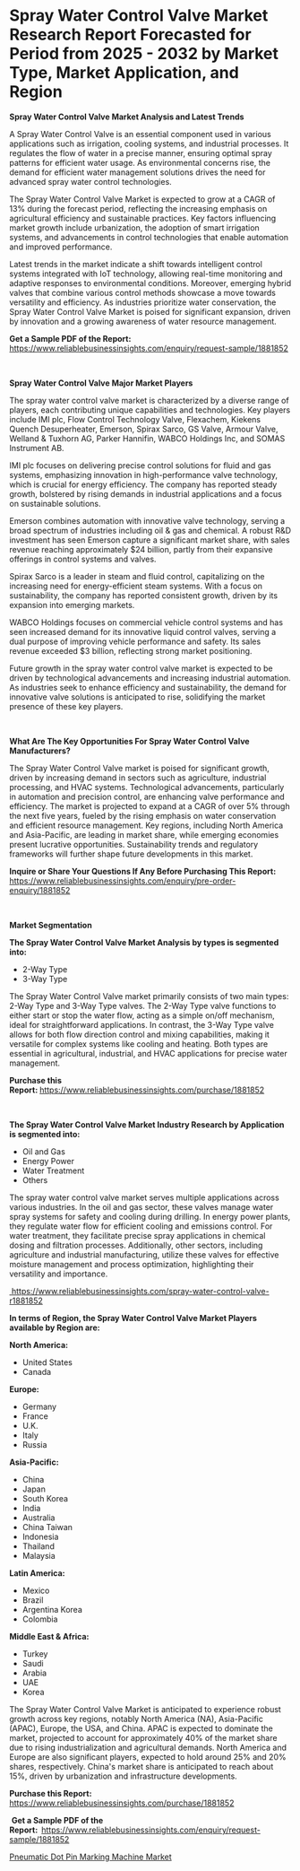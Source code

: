 <p><h1>Spray Water Control Valve Market Research Report Forecasted for Period from 2025 -  2032 by Market Type, Market Application, and Region</h1></p><p><strong>Spray Water Control Valve Market Analysis and Latest Trends</strong></p>
<p><p>A Spray Water Control Valve is an essential component used in various applications such as irrigation, cooling systems, and industrial processes. It regulates the flow of water in a precise manner, ensuring optimal spray patterns for efficient water usage. As environmental concerns rise, the demand for efficient water management solutions drives the need for advanced spray water control technologies.</p><p>The Spray Water Control Valve Market is expected to grow at a CAGR of 13% during the forecast period, reflecting the increasing emphasis on agricultural efficiency and sustainable practices. Key factors influencing market growth include urbanization, the adoption of smart irrigation systems, and advancements in control technologies that enable automation and improved performance.</p><p>Latest trends in the market indicate a shift towards intelligent control systems integrated with IoT technology, allowing real-time monitoring and adaptive responses to environmental conditions. Moreover, emerging hybrid valves that combine various control methods showcase a move towards versatility and efficiency. As industries prioritize water conservation, the Spray Water Control Valve Market is poised for significant expansion, driven by innovation and a growing awareness of water resource management.</p></p>
<p><strong>Get a Sample PDF of the Report:&nbsp;</strong> <a href="https://www.reliablebusinessinsights.com/enquiry/request-sample/1881852?utm_campaign=2534&utm_medium=2&utm_source=Github&utm_content=ia&utm_term=11042025&utm_id=spray-water-control-valve">https://www.reliablebusinessinsights.com/enquiry/request-sample/1881852</a></p>
<p>&nbsp;</p>
<p><strong>Spray Water Control Valve Major Market Players</strong></p>
<p><p>The spray water control valve market is characterized by a diverse range of players, each contributing unique capabilities and technologies. Key players include IMI plc, Flow Control Technology Valve, Flexachem, Kiekens Quench Desuperheater, Emerson, Spirax Sarco, GS Valve, Armour Valve, Welland & Tuxhorn AG, Parker Hannifin, WABCO Holdings Inc, and SOMAS Instrument AB.</p><p>IMI plc focuses on delivering precise control solutions for fluid and gas systems, emphasizing innovation in high-performance valve technology, which is crucial for energy efficiency. The company has reported steady growth, bolstered by rising demands in industrial applications and a focus on sustainable solutions.</p><p>Emerson combines automation with innovative valve technology, serving a broad spectrum of industries including oil & gas and chemical. A robust R&D investment has seen Emerson capture a significant market share, with sales revenue reaching approximately $24 billion, partly from their expansive offerings in control systems and valves.</p><p>Spirax Sarco is a leader in steam and fluid control, capitalizing on the increasing need for energy-efficient steam systems. With a focus on sustainability, the company has reported consistent growth, driven by its expansion into emerging markets.</p><p>WABCO Holdings focuses on commercial vehicle control systems and has seen increased demand for its innovative liquid control valves, serving a dual purpose of improving vehicle performance and safety. Its sales revenue exceeded $3 billion, reflecting strong market positioning.</p><p>Future growth in the spray water control valve market is expected to be driven by technological advancements and increasing industrial automation. As industries seek to enhance efficiency and sustainability, the demand for innovative valve solutions is anticipated to rise, solidifying the market presence of these key players.</p></p>
<p>&nbsp;</p>
<p><strong>What Are The Key Opportunities For Spray Water Control Valve Manufacturers?</strong></p>
<p><p>The Spray Water Control Valve market is poised for significant growth, driven by increasing demand in sectors such as agriculture, industrial processing, and HVAC systems. Technological advancements, particularly in automation and precision control, are enhancing valve performance and efficiency. The market is projected to expand at a CAGR of over 5% through the next five years, fueled by the rising emphasis on water conservation and efficient resource management. Key regions, including North America and Asia-Pacific, are leading in market share, while emerging economies present lucrative opportunities. Sustainability trends and regulatory frameworks will further shape future developments in this market.</p></p>
<p><strong>Inquire or Share Your Questions If Any Before Purchasing This Report:</strong> <a href="https://www.reliablebusinessinsights.com/enquiry/pre-order-enquiry/1881852?utm_campaign=2534&utm_medium=2&utm_source=Github&utm_content=ia&utm_term=11042025&utm_id=spray-water-control-valve">https://www.reliablebusinessinsights.com/enquiry/pre-order-enquiry/1881852</a></p>
<p>&nbsp;</p>
<p><strong>Market Segmentation</strong></p>
<p><strong>The Spray Water Control Valve Market Analysis by types is segmented into:</strong></p>
<p><ul><li>2-Way Type</li><li>3-Way Type</li></ul></p>
<p><p>The Spray Water Control Valve market primarily consists of two main types: 2-Way Type and 3-Way Type valves. The 2-Way Type valve functions to either start or stop the water flow, acting as a simple on/off mechanism, ideal for straightforward applications. In contrast, the 3-Way Type valve allows for both flow direction control and mixing capabilities, making it versatile for complex systems like cooling and heating. Both types are essential in agricultural, industrial, and HVAC applications for precise water management.</p></p>
<p><strong>Purchase this Report:&nbsp;</strong><a href="https://www.reliablebusinessinsights.com/purchase/1881852?utm_campaign=2534&utm_medium=2&utm_source=Github&utm_content=ia&utm_term=11042025&utm_id=spray-water-control-valve">https://www.reliablebusinessinsights.com/purchase/1881852</a></p>
<p>&nbsp;</p>
<p><strong>The Spray Water Control Valve Market Industry Research by Application is segmented into:</strong></p>
<p><ul><li>Oil and Gas</li><li>Energy Power</li><li>Water Treatment</li><li>Others</li></ul></p>
<p><p>The spray water control valve market serves multiple applications across various industries. In the oil and gas sector, these valves manage water spray systems for safety and cooling during drilling. In energy power plants, they regulate water flow for efficient cooling and emissions control. For water treatment, they facilitate precise spray applications in chemical dosing and filtration processes. Additionally, other sectors, including agriculture and industrial manufacturing, utilize these valves for effective moisture management and process optimization, highlighting their versatility and importance.</p></p>
<p><a href="https://www.reliablebusinessinsights.com/spray-water-control-valve-r1881852?utm_campaign=2534&utm_medium=2&utm_source=Github&utm_content=ia&utm_term=11042025&utm_id=spray-water-control-valve">&nbsp;https://www.reliablebusinessinsights.com/spray-water-control-valve-r1881852</a></p>
<p><strong>In terms of Region, the Spray Water Control Valve Market Players available by Region are:</strong></p>
<p>
    <p> <strong> North America: </strong>
        <ul>
            <li>United States</li>
            <li>Canada</li>
        </ul>
        </p> 
    <p> <strong> Europe: </strong>
        <ul>
            <li>Germany</li>
            <li>France</li>
            <li>U.K.</li>
            <li>Italy</li>
            <li>Russia</li>
        </ul>
        </p> 
    <p> <strong> Asia-Pacific: </strong>
        <ul>
            <li>China</li>
            <li>Japan</li>
            <li>South Korea</li>
            <li>India</li>
            <li>Australia</li>
            <li>China Taiwan</li>
            <li>Indonesia</li>
            <li>Thailand</li>
            <li>Malaysia</li>
        </ul>
        </p> 
    <p> <strong> Latin America: </strong>
        <ul>
            <li>Mexico</li>
            <li>Brazil</li>
            <li>Argentina Korea</li>
            <li>Colombia</li>
        </ul>
        </p> 
    <p> <strong> Middle East & Africa: </strong>
        <ul>
            <li>Turkey</li>
            <li>Saudi</li>
            <li>Arabia</li>
            <li>UAE</li>
            <li>Korea</li>
        </ul>
    </p>
    </p>
<p><p>The Spray Water Control Valve Market is anticipated to experience robust growth across key regions, notably North America (NA), Asia-Pacific (APAC), Europe, the USA, and China. APAC is expected to dominate the market, projected to account for approximately 40% of the market share due to rising industrialization and agricultural demands. North America and Europe are also significant players, expected to hold around 25% and 20% shares, respectively. China's market share is anticipated to reach about 15%, driven by urbanization and infrastructure developments.</p></p>
<p><strong>Purchase this Report: </strong><a href="https://www.reliablebusinessinsights.com/purchase/1881852?utm_campaign=2534&utm_medium=2&utm_source=Github&utm_content=ia&utm_term=11042025&utm_id=spray-water-control-valve">https://www.reliablebusinessinsights.com/purchase/1881852</a></p>
<p>&nbsp;<strong>Get a Sample PDF of the Report:&nbsp;&nbsp;</strong><a href="https://www.reliablebusinessinsights.com/enquiry/request-sample/1881852?utm_campaign=2534&utm_medium=2&utm_source=Github&utm_content=ia&utm_term=11042025&utm_id=spray-water-control-valve">https://www.reliablebusinessinsights.com/enquiry/request-sample/1881852</a></p>
<p><strong></strong></p>
<p><p><a href="https://github.com/ardgenoud/Market-Research-Report-List-1/blob/main/pneumatic-dot-pin-marking-machine-market.md?utm_campaign=2534&utm_medium=2&utm_source=Github&utm_content=ia&utm_term=11042025&utm_id=spray-water-control-valve">Pneumatic Dot Pin Marking Machine Market</a></p></p>